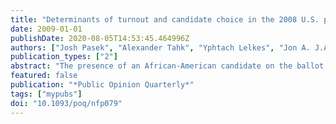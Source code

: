 ```yaml
---
title: "Determinants of turnout and candidate choice in the 2008 U.S. presidential election: Illuminating the impact of racial prejudice and other considerations"
date: 2009-01-01
publishDate: 2020-08-05T14:53:45.464996Z
authors: ["Josh Pasek", "Alexander Tahk", "Yphtach Lelkes", "Jon A. J.A. Jon A. Krosnick", "B.K. Keith Payne", "Omair Akhtar", "Trevor Tompson"]
publication_types: ["2"]
abstract: "The presence of an African-American candidate on the ballot running for President in 2008 raises the possibility that the election outcome might have been influenced by anti-African-American racism among voters. This paper uses data from the Associated Press-Yahoo! News-Stanford University survey to explore this possibility, using measures of both explicit racism (symbolic racism) and implicit racism (the Affect Misattribution Procedure). The parameters of multinomial logistic regression equations were estimated to test the hypotheses that racism might have behaved differently on election day than they would have had racism been eliminated. The findings suggest that racism's impact on the election outcome could have been substantial, by causing (1) people who would otherwise have voted for Obama to vote for McCain, for a nonmajor party candidate, or not to vote at all, (2) people who would not have voted to vote for McCain instead, and (3) people who would have voted for a nonmajor party candidate to vote for McCain instead."
featured: false
publication: "*Public Opinion Quarterly*"
tags: ["mypubs"]
doi: "10.1093/poq/nfp079"
---
```


